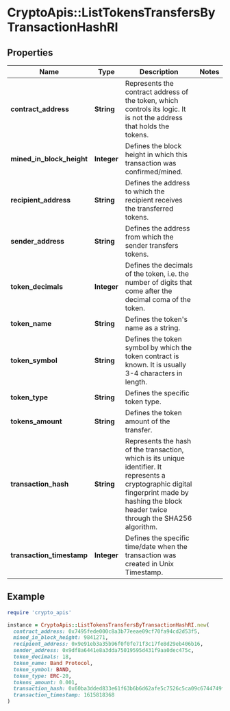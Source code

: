# CryptoApis::ListTokensTransfersByTransactionHashRI

## Properties

| Name | Type | Description | Notes |
| ---- | ---- | ----------- | ----- |
| **contract_address** | **String** | Represents the contract address of the token, which controls its logic. It is not the address that holds the tokens. |  |
| **mined_in_block_height** | **Integer** | Defines the block height in which this transaction was confirmed/mined. |  |
| **recipient_address** | **String** | Defines the address to which the recipient receives the transferred tokens. |  |
| **sender_address** | **String** | Defines the address from which the sender transfers tokens. |  |
| **token_decimals** | **Integer** | Defines the decimals of the token, i.e. the number of digits that come after the decimal coma of the token. |  |
| **token_name** | **String** | Defines the token&#39;s name as a string. |  |
| **token_symbol** | **String** | Defines the token symbol by which the token contract is known. It is usually 3-4 characters in length. |  |
| **token_type** | **String** | Defines the specific token type. |  |
| **tokens_amount** | **String** | Defines the token amount of the transfer. |  |
| **transaction_hash** | **String** | Represents the hash of the transaction, which is its unique identifier. It represents a cryptographic digital fingerprint made by hashing the block header twice through the SHA256 algorithm. |  |
| **transaction_timestamp** | **Integer** | Defines the specific time/date when the transaction was created in Unix Timestamp. |  |

## Example

```ruby
require 'crypto_apis'

instance = CryptoApis::ListTokensTransfersByTransactionHashRI.new(
  contract_address: 0x7495fede000c8a3b77eeae09cf70fa94cd2d53f5,
  mined_in_block_height: 9841271,
  recipient_address: 0x9e91eb3a35b96f0f0fe71f3c17fe8d29eb406b16,
  sender_address: 0x9df8a6441e8a3dda75019595d431f9aa0dec475c,
  token_decimals: 18,
  token_name: Band Protocol,
  token_symbol: BAND,
  token_type: ERC-20,
  tokens_amount: 0.001,
  transaction_hash: 0x60ba3dded833e61f63b6b6d62afe5c7526c5ca09c6744749f13eef11afde2cb4,
  transaction_timestamp: 1615818368
)
```

